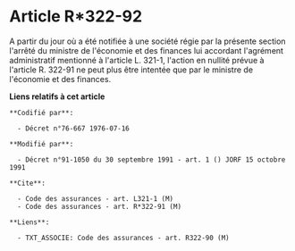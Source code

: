 # Article R*322-92

A partir du jour où a été notifiée à une société régie par la présente section l'arrêté du ministre de l'économie et des
finances lui accordant l'agrément administratif mentionné à l'article L. 321-1, l'action en nullité prévue à l'article R.
322-91 ne peut plus être intentée que par le ministre de l'économie et des finances.

**Liens relatifs à cet article**

	**Codifié par**:

	  - Décret n°76-667 1976-07-16

	**Modifié par**:

	  - Décret n°91-1050 du 30 septembre 1991 - art. 1 () JORF 15 octobre 1991

	**Cite**:

	  - Code des assurances - art. L321-1 (M)
	  - Code des assurances - art. R*322-91 (M)

	**Liens**:

	  - TXT_ASSOCIE: Code des assurances - art. R322-90 (M)
